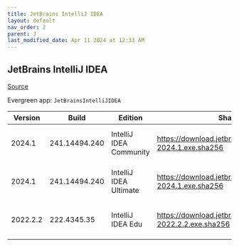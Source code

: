 ```yaml
---
title: JetBrains IntelliJ IDEA
layout: default
nav_order: 2
parent: J
last_modified_date: Apr 11 2024 at 12:33 AM
---
```


## JetBrains IntelliJ IDEA

[Source](https://www.jetbrains.com/)

Evergreen app: `JetBrainsIntelliJIDEA`

| Version  | Build         | Edition                 | Sha256                                                         | Date       | Size      | Type | URI                                                                                                                |
| -------- | ------------- | ----------------------- | -------------------------------------------------------------- | ---------- | --------- | ---- | ------------------------------------------------------------------------------------------------------------------ |
| 2024.1   | 241.14494.240 | IntelliJ IDEA Community | https://download.jetbrains.com/idea/ideaIC-2024.1.exe.sha256   | 4/4/2024   | 596665744 | exe  | [https://download.jetbrains.com/idea/ideaIC-2024.1.exe](https://download.jetbrains.com/idea/ideaIC-2024.1.exe)     |
| 2024.1   | 241.14494.240 | IntelliJ IDEA Ultimate  | https://download.jetbrains.com/idea/ideaIU-2024.1.exe.sha256   | 4/4/2024   | 997351008 | exe  | [https://download.jetbrains.com/idea/ideaIU-2024.1.exe](https://download.jetbrains.com/idea/ideaIU-2024.1.exe)     |
| 2022.2.2 | 222.4345.35   | IntelliJ IDEA Edu       | https://download.jetbrains.com/idea/ideaIE-2022.2.2.exe.sha256 | 10/27/2022 | 693805272 | exe  | [https://download.jetbrains.com/idea/ideaIE-2022.2.2.exe](https://download.jetbrains.com/idea/ideaIE-2022.2.2.exe) |

